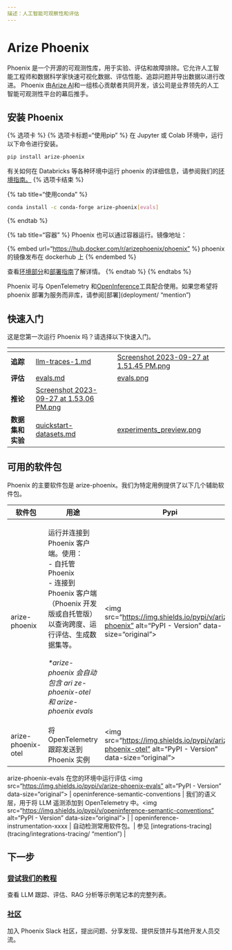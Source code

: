 ```yaml
---
描述：人工智能可观察性和评估
---
```


# Arize Phoenix

Phoenix 是一个开源的可观测性库，用于实验、评估和故障排除。它允许人工智能工程师和数据科学家快速可视化数据、评估性能、追踪问题并导出数据以进行改进。
Phoenix 由[Arize AI](https://www.arize.com)和一组核心贡献者共同开发，该公司是业界领先的人工智能可观测性平台的幕后推手。

## 安装 Phoenix

{% 选项卡 %}
{% 选项卡标题=“使用pip” %}
在 Jupyter 或 Colab 环境中，运行以下命令进行安装。

```sh
pip install arize-phoenix
```

有关如何在 Databricks 等各种环境中运行 phoenix 的详细信息，请参阅我们的[环境指南。](deployment/environments.md)
{% 选项卡结束 %}

{% tab title=“使用conda” %}

```sh
conda install -c conda-forge arize-phoenix[evals]
```

{% endtab %}

{% tab title=“容器” %}
Phoenix 也可以通过容器运行。镜像地址：

{% embed url=“https://hub.docker.com/r/arizephoenix/phoenix” %}
phoenix 的镜像发布在 dockerhub 上
{% endembed %}

查看[环境部分](deployment/environments.md)和[部署指南](deployment/deploying-phoenix.md)了解详情。
{% endtab %}
{% endtabs %}

Phoenix 可与 OpenTelemetry 和[OpenInference](https://github.com/Arize-ai/openinference)工具配合使用。如果您希望将 phoenix 部署为服务而非库，请参阅[部署](deployment/ “mention”)

## 快速入门

这是您第一次运行 Phoenix 吗？请选择以下快速入门。

<table data-card-size=“large” data-view=“cards”><thead><tr><th align=“center”></th><th data-hidden data-card-target data-type=“content-ref”></th><th data-hidden data-card-cover data-type=“files”></th></tr></thead><tbody><tr><td align=“center”><strong>追踪</strong></td><td><a href=” tracing/llm-traces-1.md“>llm-traces-1.md</a></td><td><a href=”.gitbook/assets/Screenshot 2023-09-27 at 1.51.45 PM.png">Screenshot 2023-09-27 at 1.51.45 PM.png</a ></td></tr><tr><td align=“center”><strong>评估</strong></td><td><a href=“evaluation/evals.md”>evals.md</a></td><td><a href=“.gitbook/assets/evals.png”>evals.png</a></td></tr><tr><td align=“center”><strong>推论</strong></td><td><a href="inferences/ phoenix-inferences.md“>phoenix-inferences.md</a></td><td><a href=”.gitbook/assets/Screenshot 2023-09-27 at 1.53.06 PM.png">Screenshot 2023-09-27 at 1.53.06 PM.png</a></td></tr><tr ><td align=“center”><strong>数据集和实验</strong></td><td><a href=“datasets-and-experiments/quickstart-datasets.md”>quickstart-datasets.md</a></td><td><a href=“.gitbook/assets/experiments_preview.png”>experiments_preview.png</a></td></tr></tbody></table>

## 可用的软件包

Phoenix 的主要软件包是 arize-phoenix。我们为特定用例提供了以下几个辅助软件包。

| 软件包             | 用途                                                                                                                                                                                                                                            | Pypi                                                                                                   |
| ------------------ | ----------------------------------------------------------------------------------------------------------------------------------------------------------------------------------------------------------------------------------------------- | ------------------------------------------------------------------------------------------------------ |
| arize-phoenix      | <p>运行并连接到 Phoenix 客户端。使用：<br>- 自托管 Phoenix<br>- 连接到 Phoenix 客户端（Phoenix 开发版或自托管版）以查询跨度、运行评估、生成数据集等。<br><br><em>\*arize-phoenix 会自动包含 ari ze-phoenix-otel 和 arize-phoenix evals</em></p> | <img src=“https://img.shields.io/pypi/v/arize-phoenix” alt=“PyPI - Version” data-size=“original”>      |
| arize-phoenix-otel | 将 OpenTelemetry 跟踪发送到 Phoenix 实例                                                                                                                                                                                                        | <img src=“https://img.shields.io/pypi/v/arize-phoenix-otel” alt=“PyPI - Version” data-size=“original”> |

arize-phoenix-evals 在您的环境中运行评估 <img src=“https://img.shields.io/pypi/v/arize-phoenix-evals” alt=“PyPI - Version” data-size=“original”>
| openinference-semantic-conventions | 我们的语义层，用于将 LLM 遥测添加到 OpenTelemetry 中。<img src=“https://img.shields.io/pypi/v/openinference-semantic-conventions” alt=“PyPI - Version” data-size=“original”> |
| openinference-instrumentation-xxxx | 自动检测常用软件包。| 参见 [integrations-tracing](tracing/integrations-tracing/ “mention”) |

## 下一步

### [尝试我们的教程](notebooks.md)

查看 LLM 跟踪、评估、RAG 分析等示例笔记本的完整列表。

### [社区](https://join.slack.com/t/arize-ai/shared/_invite/zt-1ppbtg5dd-1CYmQO4dWF4zvXFiONTjMg)

加入 Phoenix Slack 社区，提出问题、分享发现、提供反馈并与其他开发人员交流。
